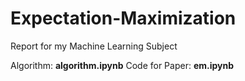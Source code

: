 # Expectation-Maximization
Report for my Machine Learning Subject

Algorithm: **algorithm.ipynb**
Code for Paper: **em.ipynb**
